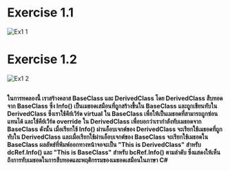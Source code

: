 # Exercise 1.1
![Ex1 1](https://github.com/65030179179Pattarapon/03376836-OOP-2566-Lab-09/assets/144198506/c3ffae43-4648-460e-bb56-b6ea732998a9)

# Exercise 1.2
![Ex1 2](https://github.com/65030179179Pattarapon/03376836-OOP-2566-Lab-09/assets/144198506/fee7b0b5-ec8b-477a-8d4f-50a6238055fe)

##
#### ในการทดลองนี้ เราสร้างคลาส BaseClass และ DerivedClass โดย DerivedClass สืบทอดจาก BaseClass ซึ่ง Info() เป็นเมธอดเสมือนที่ถูกสร้างขึ้นใน BaseClass และถูกเขียนทับใน DerivedClass ซึ่งเราใช้คีย์เวิร์ด virtual ใน BaseClass เพื่อให้เป็นเมธอดที่สามารถถูกซ่อนแทนได้ และใช้คีย์เวิร์ด override ใน DerivedClass เพื่อบอกว่าเรากำลังทับเมธอดจาก BaseClass ดังนั้น เมื่อเรียกใช้ Info() ผ่านอ็อบเจกต์ของ DerivedClass จะเรียกใช้เมธอดที่ถูกทับใน DerivedClass และเมื่อเรียกใช้ผ่านอ็อบเจกต์ของ BaseClass จะเรียกใช้เมธอดใน BaseClass ผลลัพธ์ที่พิมพ์ออกทางหน้าจอจะเป็น "This is DerivedClass" สำหรับ dcRef.Info() และ "This is BaseClass" สำหรับ bcRef.Info() ตามลำดับ ซึ่งแสดงให้เห็นถึงการทับเมธอดในการสืบทอดและพฤติกรรมของเมธอดเสมือนในภาษา C#

